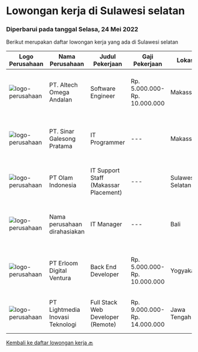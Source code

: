 
  # Lowongan kerja di Sulawesi selatan

  ### Diperbarui pada tanggal Selasa, 24 Mei 2022

  Berikut merupakan daftar lowongan kerja yang ada di Sulawesi selatan

  |Logo Perusahaan | Nama Perusahaan | Judul Pekerjaan | Gaji Pekerjaan | Lokasi | Deskripsi | Tanggal diunggah | Pranala |
  | -------------- | --------------- | --------------- | --------- | --------- | -------------- | ------- | ----------- |
  |![logo-perusahaan](https://image-service-cdn.seek.com.au/fed256614e30f8ce105096f2f56e6c8e4e36b945/ee4dce1061f3f616224767ad58cb2fc751b8d2dc)|PT. Altech Omega Andalan|Software Engineer|Rp. 5.000.000-Rp. 10.000.000|Makassar|Tanggung Jawab Kerja: Menganalisa, desain, develop dan implementasi teknologi pada beberapa platform sesuai dengan keinginan pelanggan Menjamin...|Kamis, 19 Mei 2022|https://www.jobstreet.co.id/id/job/software-engineer-3875629?token=0~cd01727f-e339-4c13-ab86-a3eabf071949&sectionRank=1&jobId=jobstreet-id-job-3875629|
|![logo-perusahaan](https://image-service-cdn.seek.com.au/68bcef58e082c05328a94e0ca8fc84c74e977cdb/ee4dce1061f3f616224767ad58cb2fc751b8d2dc)|PT. Sinar Galesong Pratama|IT Programmer|---|Makassar|Tugas Pekerjaan: Melakukan pekerjaan yang berhubungan dengan bagian staff IT.  Development &amp; troubleshoot sistem. Mendokumentasikan mulai dari...|Kamis, 12 Mei 2022|https://www.jobstreet.co.id/id/job/it-programmer-3868411?token=0~cd01727f-e339-4c13-ab86-a3eabf071949&sectionRank=2&jobId=jobstreet-id-job-3868411|
|![logo-perusahaan](https://image-service-cdn.seek.com.au/7668f8ba6f215857c6b491a199a2476689c52d6a/ee4dce1061f3f616224767ad58cb2fc751b8d2dc)|PT Olam Indonesia|IT Support Staff (Makassar Placement)|---|Sulawesi Selatan|About JIVAJIVA Indonesia is a group of Olam International, one of the largest agribusiness in the world. At Jiva Indonesia, we’re focused on solving...|Senin, 09 Mei 2022|https://www.jobstreet.co.id/id/job/it-support-staff-makassar-placement-3875166?token=0~cd01727f-e339-4c13-ab86-a3eabf071949&sectionRank=3&jobId=jobstreet-id-job-3875166|
|![logo-perusahaan](https://i.ibb.co/sqvTCh9/112815900-stock-vector-no-image-available-icon-flat-vector.webp)|Nama perusahaan dirahasiakan|IT Manager|---|Bali|Pendidikan minimal S1 segala jurusan Minimal memiliki 1 tahun pengalaman kerja di bidang yang sama Memiliki pengetahuan mengenai PHP dan bahasa...|Selasa, 03 Mei 2022|https://www.jobstreet.co.id/id/job/it-manager-3871361?token=0~cd01727f-e339-4c13-ab86-a3eabf071949&sectionRank=4&jobId=jobstreet-id-job-3871361|
|![logo-perusahaan](https://image-service-cdn.seek.com.au/f27dfa261803b673840461ac2786c676325c51c1/ee4dce1061f3f616224767ad58cb2fc751b8d2dc)|PT Erloom Digital Ventura|Back End Developer|Rp. 5.000.000-Rp. 10.000.000|Yogyakarta|Requirements: Candidate must possess at least Bachelor's Degree in Engineering (Computer/Telecommunication), Computer Science/Information Technology...|Rabu, 04 Mei 2022|https://www.jobstreet.co.id/id/job/back-end-developer-3865731?token=0~cd01727f-e339-4c13-ab86-a3eabf071949&sectionRank=5&jobId=jobstreet-id-job-3865731|
|![logo-perusahaan](https://image-service-cdn.seek.com.au/cdb64de8640d7650dcabd2c416ccdb3e90e05936/ee4dce1061f3f616224767ad58cb2fc751b8d2dc)|PT Lightmedia Inovasi Teknologi|Full Stack Web Developer (Remote)|Rp. 9.000.000-Rp. 14.000.000|Jawa Tengah|Responsibilities:  Design and develop web applications from the existing framework Develop, test, and support technical solutions across a full-stack...|Kamis, 28 April 2022|https://www.jobstreet.co.id/id/job/full-stack-web-developer-remote-3869948?token=0~cd01727f-e339-4c13-ab86-a3eabf071949&sectionRank=6&jobId=jobstreet-id-job-3869948|


  [Kembali ke daftar lowongan kerja 🔙](../README.md#daftar-lowongan-kerja)
  